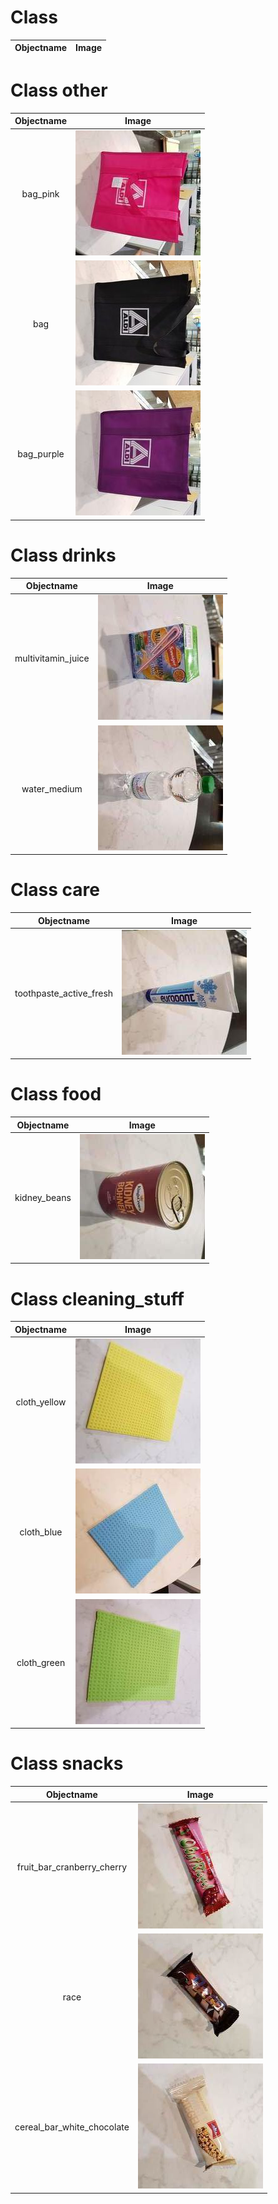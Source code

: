 # Class 

| Objectname               |  Image                   |
:-------------------------:|:-------------------------:


# Class other

| Objectname               |  Image                   |
:-------------------------:|:-------------------------:
| bag_pink  |  ![](objects_similar/other/bag_pink.jpg) |
| bag  |  ![](objects_similar/other/bag.jpg) |
| bag_purple  |  ![](objects_similar/other/bag_purple.jpg) |


# Class drinks

| Objectname               |  Image                   |
:-------------------------:|:-------------------------:
| multivitamin_juice  |  ![](objects_similar/drinks/multivitamin_juice.jpg) |
| water_medium  |  ![](objects_similar/drinks/water_medium.jpg) |


# Class care

| Objectname               |  Image                   |
:-------------------------:|:-------------------------:
| toothpaste_active_fresh  |  ![](objects_similar/care/toothpaste_active_fresh.jpg) |


# Class food

| Objectname               |  Image                   |
:-------------------------:|:-------------------------:
| kidney_beans  |  ![](objects_similar/food/kidney_beans.jpg) |


# Class cleaning_stuff

| Objectname               |  Image                   |
:-------------------------:|:-------------------------:
| cloth_yellow  |  ![](objects_similar/cleaning_stuff/cloth_yellow.jpg) |
| cloth_blue  |  ![](objects_similar/cleaning_stuff/cloth_blue.jpg) |
| cloth_green  |  ![](objects_similar/cleaning_stuff/cloth_green.jpg) |


# Class snacks

| Objectname               |  Image                   |
:-------------------------:|:-------------------------:
| fruit_bar_cranberry_cherry  |  ![](objects_similar/snacks/fruit_bar_cranberry_cherry.jpg) |
| race  |  ![](objects_similar/snacks/race.jpg) |
| cereal_bar_white_chocolate  |  ![](objects_similar/snacks/cereal_bar_white_chocolate.jpg) |


